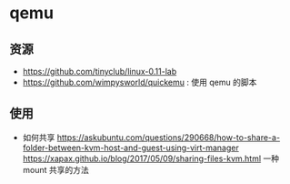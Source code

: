 # qemu

## 资源
- https://github.com/tinyclub/linux-0.11-lab
- https://github.com/wimpysworld/quickemu : 使用 qemu 的脚本

## 使用
- 如何共享
https://askubuntu.com/questions/290668/how-to-share-a-folder-between-kvm-host-and-guest-using-virt-manager
https://xapax.github.io/blog/2017/05/09/sharing-files-kvm.html 一种mount 共享的方法
